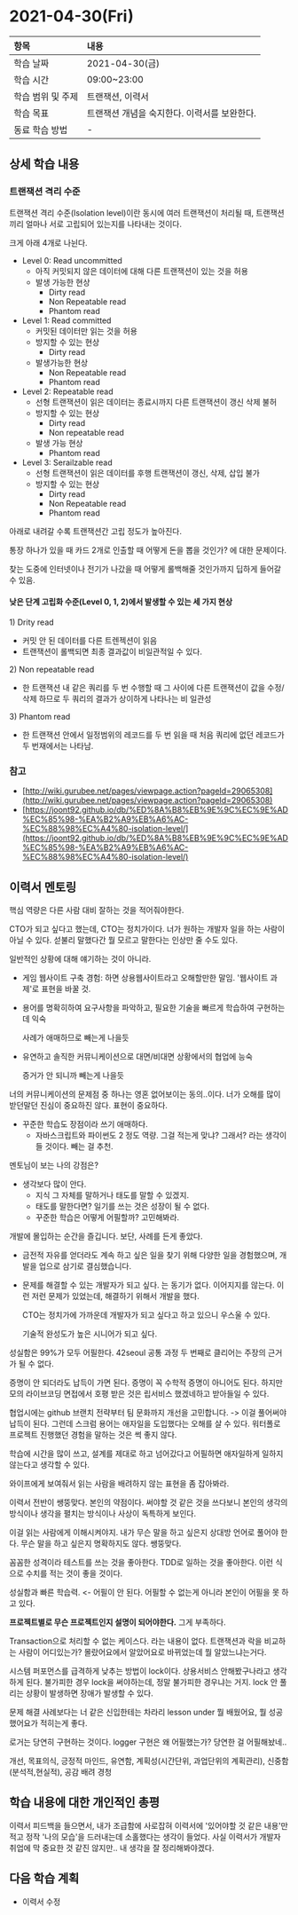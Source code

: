 # 2021-04-30\(Fri\)



| 항목 | 내용 |
| :--- | :--- |
| 학습 날짜 | 2021-04-30\(금\) |
| 학습 시간 | 09:00~23:00 |
| 학습 범위 및 주제 | 트랜잭션, 이력서 |
| 학습 목표 | 트랜잭션 개념을 숙지한다. 이력서를 보완한다. |
| 동료 학습 방법 | - |

## 상세 학습 내용

### 트랜잭션 격리 수준

트랜잭션 격리 수준\(Isolation level\)이란 동시에 여러 트랜잭션이 처리될 때, 트랜잭션끼리 얼마나 서로 고립되어 있는지를 나타내는 것이다.

크게 아래 4개로 나뉜다.

* Level 0: Read uncommitted
  * 아직 커밋되지 않은 데이터에 대해 다른 트랜잭션이 있는 것을 허용
  * 발생 가능한 현상
    * Dirty read
    * Non Repeatable read
    * Phantom read
* Level 1: Read committed
  * 커밋된 데이터만 읽는 것을 허용
  * 방지할 수 있는 현상
    * Dirty read
  * 발생가능한 현상
    * Non Repeatable read
    * Phantom read
* Level 2: Repeatable read
  * 선형 트랜잭션이 읽은 데이터는 종료시까지 다른 트랜잭션이 갱신 삭제 불허
  * 방지할 수 있는 현상
    * Dirty read
    * Non repeatable read
  * 발생 가능 현상
    * Phantom read
* Level 3: Serailzable read
  * 선형 트랜잭션이 읽은 데이터를 후행 트랜잭션이 갱신, 삭제, 삽입 불가
  * 방지할 수 있는 현상
    * Dirty read
    * Non Repeatable read
    * Phantom read

아래로 내려갈 수록 트랜잭션간 고립 정도가 높아진다.

통장 하나가 있을 때 카드 2개로 인출할 때 어떻게 돈을 뽑을 것인가? 에 대한 문제이다.

찾는 도중에 인터넷이나 전기가 나갔을 때 어떻게 롤백해줄 것인가까지 딥하게 들어갈 수 있음.

#### 낮은 단계 고립화 수준\(Level 0, 1, 2\)에서 발생할 수 있는 세 가지 현상

1\) Drity read

* 커밋 안 된 데이터를 다른 트렌젝션이 읽음
* 트랜잭션이 롤백되면 최종 결과값이 비일관적일 수 있다.

2\) Non repeatable read

* 한 트랜잭션 내 같은 쿼리를 두 번 수행할 때 그 사이에 다른 트랜잭션이 값을 수정/삭제 하므로 두 쿼리의 결과가 상이하게 나타나는 비 일관성

3\) Phantom read

* 한 트랜잭션 안에서 일정범위의 레코드를 두 번 읽을 때 처음 쿼리에 없던 레코드가 두 번재에서는 나타남.

### 참고

* [http://wiki.gurubee.net/pages/viewpage.action?pageId=29065308](http://wiki.gurubee.net/pages/viewpage.action?pageId=29065308)
* [https://joont92.github.io/db/%ED%8A%B8%EB%9E%9C%EC%9E%AD%EC%85%98-%EA%B2%A9%EB%A6%AC-%EC%88%98%EC%A4%80-isolation-level/](https://joont92.github.io/db/%ED%8A%B8%EB%9E%9C%EC%9E%AD%EC%85%98-%EA%B2%A9%EB%A6%AC-%EC%88%98%EC%A4%80-isolation-level/)

## 이력서 멘토링

핵심 역량은 다른 사람 대비 잘하는 것을 적어줘야한다.

CTO가 되고 싶다고 했는데, CTO는 정치가이다. 너가 원하는 개발자 일을 하는 사람이 아닐 수 있다. 섣불리 말했다간 뭘 모르고 말한다는 인상만 줄 수도 있다.

일반적인 상황에 대해 얘기하는 것이 아니라.

* 게임 웹사이트 구축 경험: 하면 상용웹사이트라고 오해할만한 말임. '웹사이트 과제'로 표현을 바꿀 것.
* 용어를 명확히하여 요구사항을 파악하고, 필요한 기술을 빠르게 학습하여 구현하는데 익숙

  사례가 애매하므로 빼는게 나을듯

* 유연하고 솔직한 커뮤니케이션으로 대면/비대면 상황에서의 협업에 능숙

  증거가 안 되니까 빼는게 나을듯

너의 커뮤니케이션의 문제점 중 하나는 영혼 없어보이는 동의..이다. 너가 오해를 많이 받던말던 진심이 중요하진 않다. 표현이 중요하다.

* 꾸준한 학습도 장점이라 쓰기 애매하다.
  * 자바스크립트와 파이썬도 2 정도 역량. 그걸 적는게 맞냐? 그래서? 라는 생각이 들 것이다. 빼는 걸 추천.

멘토님이 보는 나의 강점은?

* 생각보다 많이 안다.
  * 지식 그 자체를 말하거나 태도를 말할 수 있겠지.
  * 태도를 말한다면? 일기를 쓰는 것은 성장이 될 수 없다.
  * 꾸준한 학습은 어떻게 어필할까? 고민해봐라.

개발에 몰입하는 순간을 즐깁니다. 보단, 사례를 든게 좋았다.

* 금전적 자유를 얻더라도 계속 하고 싶은 일을 찾기 위해 다양한 일을 경험했으며, 개발을 업으로 삼기로 결심했습니다.
* 문제를 해결할 수 있는 개발자가 되고 싶다. 는 동기가 없다. 이어지지를 않는다. 이런 저런 문제가 있었는데, 해결하기 위해서 개발을 했다.

  CTO는 정치가에 가까운데 개발자가 되고 싶다고 하고 있으니 우스울 수 있다.

  기술적 완성도가 높은 시니어가 되고 싶다.

성실함은 99%가 모두 어필한다. 42seoul 공통 과정 두 번째로 클리어는 주장의 근거가 될 수 없다.

증명이 안 되더라도 납득이 가면 된다. 증명이 꼭 수학적 증명이 아니어도 된다. 하지만 모의 라이브코딩 면접에서 호평 받은 것은 립서비스 했겠네하고 받아들일 수 있다.

협업시에는 github 브랜치 전략부터 팀 문화까지 개선을 고민합니다. -&gt; 이걸 풀어써야 납득이 된다. 그런데 스크럼 용어는 애자일을 도입했다는 오해를 살 수 있다. 워터폴로 프로젝트 진행했던 경험을 말하는 것은 썩 좋지 않다.

학습에 시간을 많이 쓰고, 설계를 제대로 하고 넘어갔다고 어필하면 애자일하게 일하지 않는다고 생각할 수 있다.

와이프에게 보여줘서 읽는 사람을 배려하지 않는 표현을 좀 잡아봐라.

이력서 전반이 쌩뚱맞다. 본인의 약점이다. 써야할 것 같은 것을 쓰다보니 본인의 생각의 방식이나 생각을 펼치는 방식이나 사상이 독특하게 보인다.

이걸 읽는 사람에게 이해시켜야지. 내가 무슨 말을 하고 싶은지 상대방 언어로 풀어야 한다. 무슨 말을 하고 싶은지 명확하지도 않다. 쌩뚱맞다.

꼼꼼한 성격이라 테스트를 쓰는 것을 좋아한다. TDD로 일하는 것을 좋아한다. 이런 식으로 수치를 적는 것이 좋을 것이다.

성실함과 빠른 학습력. &lt;- 어필이 안 된다. 어필할 수 없는게 아니라 본인이 어필을 못 하고 있다.

**프로젝트별로 무슨 프로젝트인지 설명이 되어야한다.** 그게 부족하다.

Transaction으로 처리할 수 없는 케이스다. 라는 내용이 없다. 트랜잭션과 락을 비교하는 사람이 어디있는가? 몰랐어요에서 알았어요로 바뀌었는데 뭘 알았느냐는거다.

시스템 퍼포먼스를 급격하게 낮추는 방법이 lock이다. 상용서비스 안해봤구나라고 생각하게 된다. 불가피한 경우 lock을 써야하는데, 정말 불가피한 경우냐는 거지. lock 안 풀리는 상황이 발생하면 장애가 발생할 수 있다.

문제 해결 사례보다는 너 같은 신입한테는 차라리 lesson under 뭘 배웠어요, 뭘 성공했어요가 적히는게 좋다.

로거는 당연히 구현하는 것이다. logger 구현은 왜 어필했는가? 당연한 걸 어필해놨네..

개선, 목표의식, 긍정적 마인드, 유연함, 계획성\(시간단위, 과업단위의 계획관리\), 신중함\(분석적,현실적\), 공감 배려 경청

## 학습 내용에 대한 개인적인 총평

이력서 피드백을 들으면서, 내가 조급함에 사로잡혀 이력서에 '있어야할 것 같은 내용'만 적고 정작 '나의 모습'을 드러내는데 소홀했다는 생각이 들었다. 사실 이력서가 개발자 취업에 막 중요한 것 같진 않지만.. 내 생각을 잘 정리해봐야겠다.

## 다음 학습 계획

* 이력서 수정

